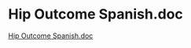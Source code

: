 # Hip Outcome Spanish.doc

[Hip Outcome Spanish.doc](Hip%20Outcome%20Spanish%20doc%20b5df265a10524d8b9b9775d7d7a737d4/Hip_Outcome_Spanish.doc)